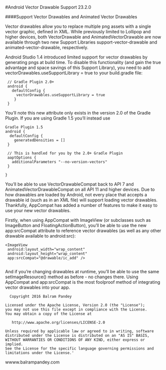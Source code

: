 #Android Vector Drawable Support 23.2.0

####Support Vector Drawables and Animated Vector Drawables


Vector drawables allow you to replace multiple png assets with a single vector graphic, defined in XML. While previously limited to Lollipop and higher devices, both VectorDrawable and AnimatedVectorDrawable are now available through two new Support Libraries support-vector-drawable and animated-vector-drawable, respectively.

Android Studio 1.4 introduced limited support for vector drawables by generating pngs at build time. To disable this functionality (and gain the true advantage and space savings of this Support Library), you need to add vectorDrawables.useSupportLibrary = true to your build.gradle file:

```
 // Gradle Plugin 2.0+  
 android {  
   defaultConfig {  
     vectorDrawables.useSupportLibrary = true  
    }  
 } 
 ```
 
  You’ll note this new attribute only exists in the version 2.0 of the Gradle Plugin. If you are using Gradle 1.5 you’ll instead use

 ```
Gradle Plugin 1.5  
 android {  
   defaultConfig {  
     generatedDensities = []  
  }  

  // This is handled for you by the 2.0+ Gradle Plugin  
  aaptOptions {  
    additionalParameters "--no-version-vectors"  
  }  
  
 }  
 ```
 
 You’ll be able to use VectorDrawableCompat back to API 7 and AnimatedVectorDrawableCompat on all API 11 and higher devices. Due to how drawables are loaded by Android, not every place that accepts a drawable id (such as in an XML file) will support loading vector drawables. Thankfully, AppCompat has added a number of features to make it easy to use your new vector drawables.

Firstly, when using AppCompat with ImageView (or subclasses such as ImageButton and FloatingActionButton), you’ll be able to use the new app:srcCompat attribute to reference vector drawables (as well as any other drawable available to android:src):

 ```
<ImageView  
  android:layout_width="wrap_content"  
  android:layout_height="wrap_content"  
  app:srcCompat="@drawable/ic_add" />  
  
   ```
   
   And if you’re changing drawables at runtime, you’ll be able to use the same setImageResource() method as before - no changes there. Using AppCompat and app:srcCompat is the most foolproof method of integrating vector drawables into your app.
   
   
   
 ```
   Copyright 2016 Balram Pandey

Licensed under the Apache License, Version 2.0 (the "License");
you may not use this file except in compliance with the License.
You may obtain a copy of the License at

    http://www.apache.org/licenses/LICENSE-2.0

Unless required by applicable law or agreed to in writing, software
distributed under the License is distributed on an "AS IS" BASIS,
WITHOUT WARRANTIES OR CONDITIONS OF ANY KIND, either express or implied.
See the License for the specific language governing permissions and
limitations under the License.'

 ```
 
 wwww.balrampandey.com
